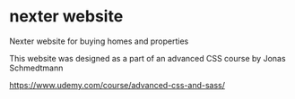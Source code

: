 # nexter website

Nexter website for buying homes and properties

This website was designed as a part of an advanced CSS course by Jonas Schmedtmann

https://www.udemy.com/course/advanced-css-and-sass/
